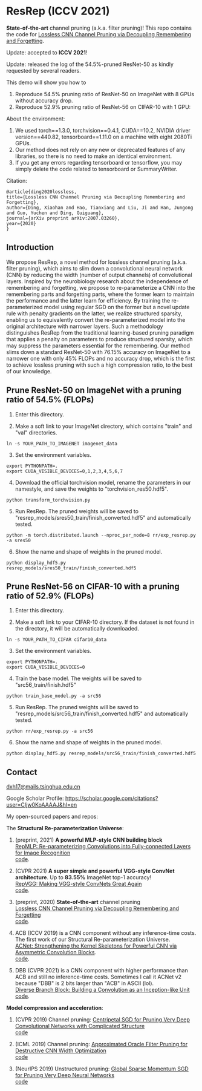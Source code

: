 # ResRep (ICCV 2021) 

**State-of-the-art** channel pruning (a.k.a. filter pruning)! This repo contains the code for [Lossless CNN Channel Pruning via Decoupling Remembering and Forgetting](https://arxiv.org/abs/2007.03260).

Update: accepted to **ICCV 2021**!

Update: released the log of the 54.5%-pruned ResNet-50 as kindly requested by several readers.

This demo will show you how to
1. Reproduce 54.5% pruning ratio of ResNet-50 on ImageNet with 8 GPUs without accuracy drop.
2. Reproduce 52.9% pruning ratio of ResNet-56 on CIFAR-10 with 1 GPU:

About the environment:
1. We used torch==1.3.0, torchvision==0.4.1, CUDA==10.2, NVIDIA driver version==440.82, tensorboard==1.11.0 on a machine with eight 2080Ti GPUs. 
2. Our method does not rely on any new or deprecated features of any libraries, so there is no need to make an identical environment.
3. If you get any errors regarding tensorboard or tensorflow, you may simply delete the code related to tensorboard or SummaryWriter.

Citation:

	@article{ding2020lossless,
  	title={Lossless CNN Channel Pruning via Decoupling Remembering and Forgetting},
  	author={Ding, Xiaohan and Hao, Tianxiang and Liu, Ji and Han, Jungong and Guo, Yuchen and Ding, Guiguang},
  	journal={arXiv preprint arXiv:2007.03260},
  	year={2020}
	}

## Introduction

We propose ResRep, a novel method for lossless channel pruning (a.k.a. filter pruning), which aims to slim down a convolutional neural network (CNN) by reducing the width (number of output channels) of convolutional layers. Inspired by the neurobiology research about the independence of remembering and forgetting, we propose to re-parameterize a CNN into the remembering parts and forgetting parts, where the former learn to maintain the performance and the latter learn for efficiency. By training the re-parameterized model using regular SGD on the former but a novel update rule with penalty gradients on the latter, we realize structured sparsity, enabling us to equivalently convert the re-parameterized model into the original architecture with narrower layers. Such a methodology distinguishes ResRep from the traditional learning-based pruning paradigm that applies a penalty on parameters to produce structured sparsity, which may suppress the parameters essential for the remembering. Our method slims down a standard ResNet-50 with 76.15% accuracy on ImageNet to a narrower one with only 45% FLOPs and no accuracy drop, which is the first to achieve lossless pruning with such a high compression ratio, to the best of our knowledge.

## Prune ResNet-50 on ImageNet with a pruning ratio of 54.5% (FLOPs)

1. Enter this directory.

2. Make a soft link to your ImageNet directory, which contains "train" and "val" directories.
```
ln -s YOUR_PATH_TO_IMAGENET imagenet_data
```

3. Set the environment variables.
```
export PYTHONPATH=.
export CUDA_VISIBLE_DEVICES=0,1,2,3,4,5,6,7
```

4. Download the official torchvision model, rename the parameters in our namestyle, and save the weights to "torchvision_res50.hdf5".
```
python transform_torchvision.py
```

5. Run ResRep. The pruned weights will be saved to "resrep_models/sres50_train/finish_converted.hdf5" and automatically tested.
```
python -m torch.distributed.launch --nproc_per_node=8 rr/exp_resrep.py -a sres50
```

6. Show the name and shape of weights in the pruned model.
```
python display_hdf5.py resrep_models/sres50_train/finish_converted.hdf5
```

## Prune ResNet-56 on CIFAR-10 with a pruning ratio of 52.9% (FLOPs)

1. Enter this directory.

2. Make a soft link to your CIFAR-10 directory. If the dataset is not found in the directory, it will be automatically downloaded.
```
ln -s YOUR_PATH_TO_CIFAR cifar10_data
```

3. Set the environment variables.
```
export PYTHONPATH=.
export CUDA_VISIBLE_DEVICES=0
```

4. Train the base model. The weights will be saved to "src56_train/finish.hdf5"
```
python train_base_model.py -a src56
```

5. Run ResRep. The pruned weights will be saved to "resrep_models/src56_train/finish_converted.hdf5" and automatically tested.
```
python rr/exp_resrep.py -a src56
```

6. Show the name and shape of weights in the pruned model.
```
python display_hdf5.py resrep_models/src56_train/finish_converted.hdf5
```

## Contact
dxh17@mails.tsinghua.edu.cn

Google Scholar Profile: https://scholar.google.com/citations?user=CIjw0KoAAAAJ&hl=en

My open-sourced papers and repos: 

The **Structural Re-parameterization Universe**:

1. (preprint, 2021) **A powerful MLP-style CNN building block**\
[RepMLP: Re-parameterizing Convolutions into Fully-connected Layers for Image Recognition](https://arxiv.org/abs/2105.01883)\
[code](https://github.com/DingXiaoH/RepMLP).

2. (CVPR 2021) **A super simple and powerful VGG-style ConvNet architecture**. Up to **83.55%** ImageNet top-1 accuracy!\
[RepVGG: Making VGG-style ConvNets Great Again](https://arxiv.org/abs/2101.03697)\
[code](https://github.com/DingXiaoH/RepVGG).

3. (preprint, 2020) **State-of-the-art** channel pruning\
[Lossless CNN Channel Pruning via Decoupling Remembering and Forgetting](https://arxiv.org/abs/2007.03260)\
[code](https://github.com/DingXiaoH/ResRep).

4. ACB (ICCV 2019) is a CNN component without any inference-time costs. The first work of our Structural Re-parameterization Universe.\
[ACNet: Strengthening the Kernel Skeletons for Powerful CNN via Asymmetric Convolution Blocks](http://openaccess.thecvf.com/content_ICCV_2019/papers/Ding_ACNet_Strengthening_the_Kernel_Skeletons_for_Powerful_CNN_via_Asymmetric_ICCV_2019_paper.pdf).\
[code](https://github.com/DingXiaoH/ACNet). 

5. DBB (CVPR 2021) is a CNN component with higher performance than ACB and still no inference-time costs. Sometimes I call it ACNet v2 because "DBB" is 2 bits larger than "ACB" in ASCII (lol).\
[Diverse Branch Block: Building a Convolution as an Inception-like Unit](https://arxiv.org/abs/2103.13425)\
[code](https://github.com/DingXiaoH/DiverseBranchBlock).

**Model compression and acceleration**:

1. (CVPR 2019) Channel pruning: [Centripetal SGD for Pruning Very Deep Convolutional Networks with Complicated Structure](http://openaccess.thecvf.com/content_CVPR_2019/html/Ding_Centripetal_SGD_for_Pruning_Very_Deep_Convolutional_Networks_With_Complicated_CVPR_2019_paper.html)\
[code](https://github.com/DingXiaoH/Centripetal-SGD)

2. (ICML 2019) Channel pruning: [Approximated Oracle Filter Pruning for Destructive CNN Width Optimization](http://proceedings.mlr.press/v97/ding19a.html)\
[code](https://github.com/DingXiaoH/AOFP)

3. (NeurIPS 2019) Unstructured pruning: [Global Sparse Momentum SGD for Pruning Very Deep Neural Networks](http://papers.nips.cc/paper/8867-global-sparse-momentum-sgd-for-pruning-very-deep-neural-networks.pdf)\
[code](https://github.com/DingXiaoH/GSM-SGD)
